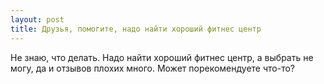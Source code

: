 ```yaml
---
layout: post 
title: Друзья, помогите, надо найти хороший фитнес центр 
--- 
```

Не знаю, что делать. Надо найти хороший фитнес центр, а выбрать не могу, да и отзывов плохих много. Может порекомендуете что-то?